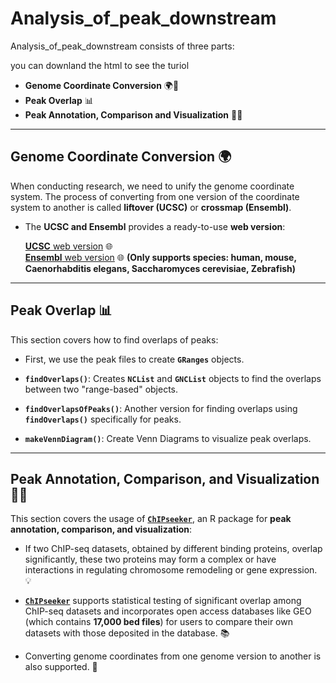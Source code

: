 # Analysis_of_peak_downstream

Analysis_of_peak_downstream consists of three parts:

you can downland the html to see the turiol

-   **Genome Coordinate Conversion** 🌍🔄
-   **Peak Overlap** 📊
-   **Peak Annotation, Comparison and Visualization** 🔬✨

------------------------------------------------------------------------

## Genome Coordinate Conversion 🌍

When conducting research, we need to unify the genome coordinate system. The process of converting from one version of the coordinate system to another is called **liftover (UCSC)** or **crossmap (Ensembl)**.

-   The **UCSC and Ensembl** provides a ready-to-use **web version**:

    [**UCSC** web version](https://genome.ucsc.edu/cgi-bin/hgLiftOver) 🌐  
    [**Ensembl** web version](https://grch37.ensembl.org/Homo_sapiens/Tools/AssemblyConverter) 🌐 **(Only supports species: human, mouse, Caenorhabditis elegans, Saccharomyces cerevisiae, Zebrafish)**

------------------------------------------------------------------------

## Peak Overlap 📊

This section covers how to find overlaps of peaks:

-   First, we use the peak files to create **`GRanges`** objects.

-   **`findOverlaps()`**: Creates **`NCList`** and **`GNCList`** objects to find the overlaps between two "range-based" objects.

-   **`findOverlapsOfPeaks()`**: Another version for finding overlaps using **`findOverlaps()`** specifically for peaks.

-   **`makeVennDiagram()`**: Create Venn Diagrams to visualize peak overlaps.

------------------------------------------------------------------------

## **Peak Annotation, Comparison, and Visualization** 🔬✨

This section covers the usage of [**`ChIPseeker`**](https://bioconductor.org/packages/release/bioc/vignettes/ChIPseeker/inst/doc/ChIPseeker.html), an R package for **peak annotation, comparison, and visualization**:

-   If two ChIP-seq datasets, obtained by different binding proteins, overlap significantly, these two proteins may form a complex or have interactions in regulating chromosome remodeling or gene expression. 💡

-   [**`ChIPseeker`**](https://bioconductor.org/packages/release/bioc/vignettes/ChIPseeker/inst/doc/ChIPseeker.html) supports statistical testing of significant overlap among ChIP-seq datasets and incorporates open access databases like GEO (which contains **17,000 bed files**) for users to compare their own datasets with those deposited in the database. 📚

-   Converting genome coordinates from one genome version to another is also supported. 🔄
